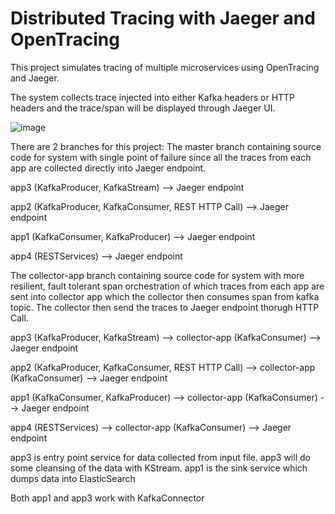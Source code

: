 # Distributed Tracing with Jaeger and OpenTracing

This project simulates tracing of multiple microservices using OpenTracing and Jaeger.

The system collects trace injected into either Kafka headers or HTTP headers and the trace/span will be displayed through Jaeger UI.



![image](https://user-images.githubusercontent.com/90596761/133263158-258823f7-35d6-4000-8a6a-c2be370ccc2d.png)



There are 2 branches for this project:
The master branch containing source code for system with single point of failure since all the traces from each app are collected directly into Jaeger endpoint.

app3 (KafkaProducer, KafkaStream) --> Jaeger endpoint

app2 (KafkaProducer, KafkaConsumer, REST HTTP Call) --> Jaeger endpoint

app1 (KafkaConsumer, KafkaProducer) --> Jaeger endpoint

app4 (RESTServices) --> Jaeger endpoint



The collector-app branch containing source code for system with more resilient, fault tolerant span orchestration of which traces from each app are sent into collector app which the collector then consumes span from kafka topic. The collector then send the traces to Jaeger endpoint thorugh HTTP Call.

app3 (KafkaProducer, KafkaStream) --> collector-app (KafkaConsumer) --> Jaeger endpoint

app2 (KafkaProducer, KafkaConsumer, REST HTTP Call) --> collector-app (KafkaConsumer) --> Jaeger endpoint

app1 (KafkaConsumer, KafkaProducer) --> collector-app (KafkaConsumer) --> Jaeger endpoint

app4 (RESTServices) --> collector-app (KafkaConsumer) --> Jaeger endpoint




app3 is entry point service for data collected from input file. app3 will do some cleansing of the data with KStream.
app1 is the sink service which dumps data into ElasticSearch


Both app1 and app3 work with KafkaConnector
